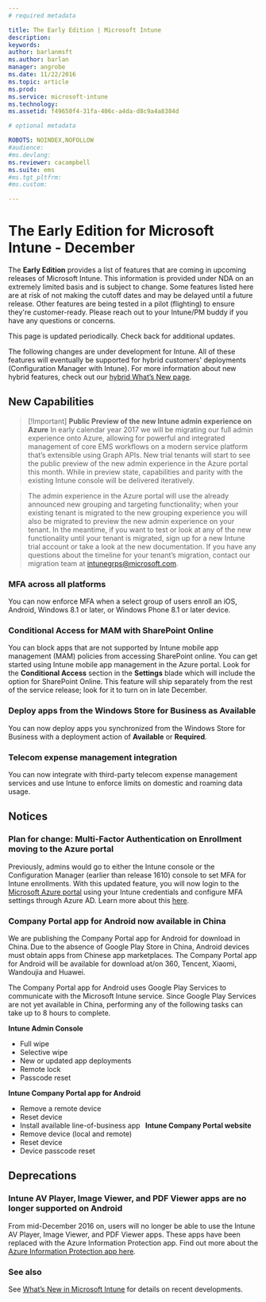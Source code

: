 ```yaml
---
# required metadata

title: The Early Edition | Microsoft Intune
description:
keywords:
author: barlanmsft
ms.author: barlan
manager: angrobe
ms.date: 11/22/2016
ms.topic: article
ms.prod:
ms.service: microsoft-intune
ms.technology:
ms.assetid: f49650f4-31fa-406c-a4da-d8c9a4a8384d

# optional metadata

ROBOTS: NOINDEX,NOFOLLOW
#audience:
#ms.devlang:
ms.reviewer: cacampbell
ms.suite: ems
#ms.tgt_pltfrm:
#ms.custom:

---
```


# The Early Edition for Microsoft Intune - December

The **Early Edition** provides a list of features that are coming in upcoming releases of Microsoft Intune. This information is provided under NDA on an extremely limited basis and is subject to change. Some features listed here are at risk of not making the cutoff dates and may be delayed until a future release. Other features are being tested in a pilot (flighting) to ensure they're customer-ready. Please reach out to your Intune/PM buddy if you have any questions or concerns.

This page is updated periodically. Check back for additional updates.

The following changes are under development for Intune. All of these features will eventually be supported for hybrid customers' deployments (Configuration Manager with Intune). For more information about new hybrid features, check out our [hybrid What’s New page](https://technet.microsoft.com/en-US/library/mt718155(TechNet.10).aspx).

## New Capabilities

> [!Important] <!--736542-->
> __Public Preview of the new Intune admin experience on Azure__
In early calendar year 2017 we will be migrating our full admin experience onto Azure, allowing for powerful and integrated management of core EMS workflows on a modern service platform that’s extensible using Graph APIs. New trial tenants will start to see the public preview of the new admin experience in the Azure portal this month.
While in preview state, capabilities and parity with the existing Intune console will be delivered iteratively.

> The admin experience in the Azure portal will use the already announced new grouping and targeting functionality; when your existing tenant is migrated to the new grouping experience you will also be migrated to preview the new admin experience on your tenant. In the meantime, if you want to test or look at any of the new functionality until your tenant is migrated, sign up for a new Intune trial account or take a look at the new documentation.
If you have any questions about the timeline for your tenant’s migration, contact our migration team at [intunegrps@microsoft.com](mailto:intunegrps@microsoft.com).

### MFA across all platforms <!--747590-->
You can now enforce MFA when a select group of users enroll an iOS, Android, Windows 8.1 or later, or Windows Phone 8.1 or later device.

### Conditional Access for MAM with SharePoint Online <!--VSO 679339-->
You can block apps that are not supported by Intune mobile app management (MAM) policies from accessing SharePoint online.  You can get started using Intune mobile app management in the Azure portal. Look for the __Conditional Access__ section in the __Settings__ blade which will include the option for SharePoint Online. This feature will ship separately from the rest of the service release; look for it to turn on in late December.

### Deploy apps from the Windows Store for Business as Available <!--VSO 676516-->
You can now deploy apps you synchronized from the Windows Store for Business with a deployment action of __Available__ or __Required__.

### Telecom expense management integration <!--747605-->
You can now integrate with third-party telecom expense management services and use Intune to enforce limits on domestic and roaming data usage.

## Notices

### Plan for change: Multi-Factor Authentication on Enrollment moving to the Azure portal <!--VSO 750545-->
Previously, admins would go to either the Intune console or the Configuration Manager (earlier than release 1610) console to set MFA for Intune enrollments. With this updated feature, you will now login to the [Microsoft Azure portal](manage.windowsazure.com) using your Intune credentials and configure MFA settings through Azure AD. Learn more about this [here](https://aka.ms/mfa_ad).

### Company Portal app for Android now available in China <!--VSO 658093-->
We are publishing the Company Portal app for Android for download in China. Due to the absence of Google Play Store in China, Android devices must obtain apps from Chinese app marketplaces. The Company Portal app for Android will be available for download at/on 360, Tencent, Xiaomi, Wandoujia and Huawei. 

The Company Portal app for Android uses Google Play Services to communicate with the Microsoft Intune service. Since Google Play Services are not yet available in China, performing any of the following tasks can take up to 8 hours to complete. 

__Intune Admin Console__
- Full wipe
- Selective wipe
- New or updated app deployments
- Remote lock
- Passcode reset

__Intune Company Portal app for Android__
- Remove a remote device
- Reset device
- Install available line-of-business app
 
__Intune Company Portal website__
- Remove device (local and remote)
- Reset device
- Device passcode reset

## Deprecations

### Intune AV Player, Image Viewer, and PDF Viewer apps are no longer supported on Android <!--747553-->
From mid-December 2016 on, users will no longer be able to use the Intune AV Player, Image Viewer, and PDF Viewer apps. These apps have been replaced with the Azure Information Protection app. Find out more about the [Azure Information Protection app here](https://docs.microsoft.com/information-protection/rms-client/mobile-app-faq).

### See also
See [What’s New in Microsoft Intune](whats-new-in-microsoft-intune.md) for details on recent developments.
